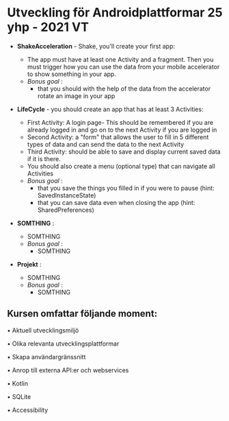 # Utveckling för Androidplattformar 25 yhp - 2021 VT

- **ShakeAcceleration** - Shake, you'll create your first app: 
  - The app must have at least one Activity and a fragment. Then you must trigger how you can use the data from your mobile accelerator to show something in your app. 
  - *Bonus goal* : 
    - that you should with the help of the data from the accelerator rotate an image in your app


- **LifeCycle** - you should create an app that has at least 3 Activities: 
  - First Activity: A login page- This should be remembered if you are already logged in and go on to the next Activity if you are logged in
  - Second Activity: a "form" that allows the user to fill in 5 different types of data and can send the data to the next Activity
  - Third Activity: should be able to save and display current saved data if it is there.
  - You should also create a menu (optional type) that can navigate all Activities
  - *Bonus goal* :
    - that you save the things you filled in if you were to pause (hint: SavedInstanceState)
    - that you can save data even when closing the app (hint: SharedPreferences)


- **SOMTHING** : 
    - SOMTHING
    - *Bonus goal* :
      - SOMTHING
  

- **Projekt** : 
    - SOMTHING
    - *Bonus goal* :
      - SOMTHING


## Kursen omfattar följande moment:
 
• Aktuell utvecklingsmiljö

• Olika relevanta utvecklingsplattformar

• Skapa användargränssnitt

• Anrop till externa API:er och webservices

• Kotlin

• SQLite

• Accessibility
